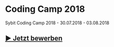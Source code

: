 # Coding Camp 2018
Sybit Coding Camp 2018 - 30.07.2018 - 03.08.2018

## [▶ Jetzt bewerben](http://coding-camp.sybit.de)

